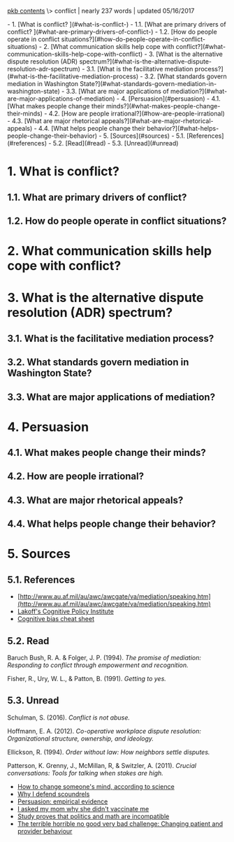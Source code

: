 <p class="path"><a href="../pkb.html">pkb contents</a> \> conflict | nearly 237 words | updated 05/16/2017</p><div class="TOC">- 1. [What is conflict? ](#what-is-conflict-)
	- 1.1. [What are primary drivers of conflict? ](#what-are-primary-drivers-of-conflict-)
	- 1.2. [How do people operate in conflict situations?](#how-do-people-operate-in-conflict-situations)
- 2. [What communication skills help cope with conflict?](#what-communication-skills-help-cope-with-conflict)
- 3. [What is the alternative dispute resolution (ADR) spectrum?](#what-is-the-alternative-dispute-resolution-adr-spectrum)
	- 3.1. [What is the facilitative mediation process?](#what-is-the-facilitative-mediation-process)
	- 3.2. [What standards govern mediation in Washington State?](#what-standards-govern-mediation-in-washington-state)
	- 3.3. [What are major applications of mediation?](#what-are-major-applications-of-mediation)
- 4. [Persuasion](#persuasion)
	- 4.1. [What makes people change their minds?](#what-makes-people-change-their-minds)
	- 4.2. [How are people irrational?](#how-are-people-irrational)
	- 4.3. [What are major rhetorical appeals?](#what-are-major-rhetorical-appeals)
	- 4.4. [What helps people change their behavior?](#what-helps-people-change-their-behavior)
- 5. [Sources](#sources)
	- 5.1. [References](#references)
	- 5.2. [Read](#read)
	- 5.3. [Unread](#unread)
</div>


# 1. What is conflict? 

## 1.1. What are primary drivers of conflict? 

## 1.2. How do people operate in conflict situations?



# 2. What communication skills help cope with conflict?


# 3. What is the alternative dispute resolution (ADR) spectrum?

## 3.1. What is the facilitative mediation process?

## 3.2. What standards govern mediation in Washington State?

## 3.3. What are major applications of mediation?



# 4. Persuasion

## 4.1. What makes people change their minds?

## 4.2. How are people irrational?

## 4.3. What are major rhetorical appeals?

## 4.4. What helps people change their behavior?



# 5. Sources

## 5.1. References

- [http://www.au.af.mil/au/awc/awcgate/va/mediation/speaking.htm](http://www.au.af.mil/au/awc/awcgate/va/mediation/speaking.htm)
- [Lakoff's Cognitive Policy Institute](http://www.cognitivepolicyworks.com/about-us/)
- [Cognitive bias cheat sheet](https://betterhumans.coach.me/cognitive-bias-cheat-sheet-55a472476b18#.n5m7q0xpk)

## 5.2. Read

Baruch Bush, R. A. & Folger, J. P. (1994). _The promise of mediation: Responding to conflict through empowerment and recognition._

Fisher, R., Ury, W. L., & Patton, B. (1991). _Getting to yes._

## 5.3. Unread

Schulman, S. (2016). _Conflict is not abuse._

Hoffmann, E. A. (2012). _Co-operative workplace dispute resolution: Organizational structure, ownership, and ideology._

Ellickson, R. (1994). _Order without law: How neighbors settle disputes._

Patterson, K. Grenny, J., McMillan, R, & Switzler, A. (2011). _Crucial conversations: Tools for talking when stakes are high._

- [How to change someone's mind, according to science](https://www.washingtonpost.com/news/wonk/wp/2016/02/10/how-to-change-someones-mind-according-to-science/)
- [Why I defend scoundrels](http://squid314.livejournal.com/333353.html)
- [Persuasion: empirical evidence](https://ideas.repec.org/a/anr/reveco/v2y2010p643-669.html)
- [I asked my mom why she didn't vaccinate me](https://www.buzzfeed.com/virginiahughes/why-my-mom-didnt-vaccinate?utm_term=.trAX57OBd#.wfKMbJ8EV)
- [Study proves that politics and math are incompatible](http://www.salon.com/2013/09/05/study_proves_that_politics_and_math_are_incompatible/)
- [The terrible horrible no good very bad challenge: Changing patient and provider behaviour](http://theincidentaleconomist.com/wordpress/the-terrible-horrible-no-good-very-bad-challenge-changing-patient-and-provider-behaviour/)
